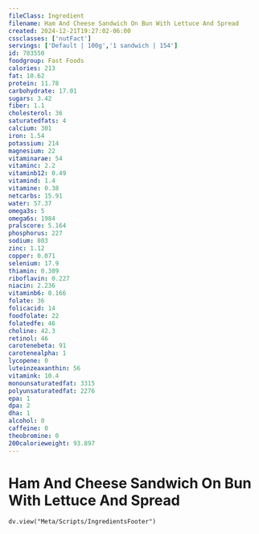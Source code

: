 ```yaml
---
fileClass: Ingredient
filename: Ham And Cheese Sandwich On Bun With Lettuce And Spread
created: 2024-12-21T19:27:02-06:00
cssclasses: ['nutFact']
servings: ['Default | 100g','1 sandwich | 154']
id: 783550
foodgroup: Fast Foods
calories: 213
fat: 10.62
protein: 11.78
carbohydrate: 17.01
sugars: 3.42
fiber: 1.1
cholesterol: 36
saturatedfats: 4
calcium: 301
iron: 1.54
potassium: 214
magnesium: 22
vitaminarae: 54
vitaminc: 2.2
vitaminb12: 0.49
vitamind: 1.4
vitamine: 0.38
netcarbs: 15.91
water: 57.37
omega3s: 5
omega6s: 1984
pralscore: 5.164
phosphorus: 227
sodium: 803
zinc: 1.12
copper: 0.071
selenium: 17.9
thiamin: 0.389
riboflavin: 0.227
niacin: 2.236
vitaminb6: 0.166
folate: 36
folicacid: 14
foodfolate: 22
folatedfe: 46
choline: 42.3
retinol: 46
carotenebeta: 91
carotenealpha: 1
lycopene: 0
luteinzeaxanthin: 56
vitamink: 10.4
monounsaturatedfat: 3315
polyunsaturatedfat: 2276
epa: 1
dpa: 2
dha: 1
alcohol: 0
caffeine: 0
theobromine: 0
200calorieweight: 93.897
---
```


# Ham And Cheese Sandwich On Bun With Lettuce And Spread

```dataviewjs
dv.view("Meta/Scripts/IngredientsFooter")
```
